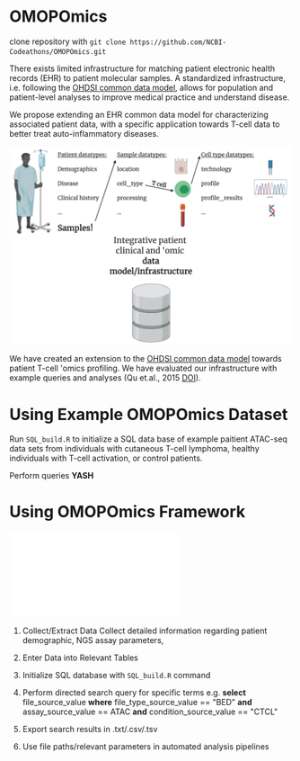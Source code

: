 # OMOPOmics

clone repository with `git clone https://github.com/NCBI-Codeathons/OMOPOmics.git` 

There exists limited infrastructure for matching patient electronic health records (EHR) to patient molecular samples. A standardized infrastructure, i.e. following the [OHDSI common data model](https://ohdsi.github.io/TheBookOfOhdsi/), allows for population and patient-level analyses to improve medical practice and understand disease. 

We propose extending an EHR common data model for characterizing associated patient data, with a specific application towards T-cell data to better treat auto-inflammatory diseases.

![](docs/imgs/chroma-t-cell_scheme.png)

We have created an extension to the [OHDSI common data model](https://ohdsi.github.io/TheBookOfOhdsi/) towards patient T-cell 'omics profiling. We have evaluated our infrastructure with example queries and analyses (Qu et.al., 2015 [DOI](https://doi.org/10.1016/j.cels.2015.06.003.)).

# Using Example OMOPOmics Dataset

Run `SQL_build.R`  to initialize a SQL data base of example paitient ATAC-seq data sets from individuals with cutaneous T-cell lymphoma, healthy individuals with T-cell activation, or control patients. 

Perform queries **YASH**


# Using OMOPOmics Framework

![](docs/imgs/OMOPOmics_use_flowchart.pdf)

1. Collect/Extract Data 
        Collect detailed information regarding patient demographic, NGS assay parameters, 

2. Enter Data into Relevant Tables

3. Initialize SQL database with `SQL_build.R` command 

4. Perform directed search query for specific terms 
        e.g. **select** file_source_value **where** file_type_source_value == "BED" 
        **and** assay_source_value == ATAC **and** condition_source_value == "CTCL"

5. Export search results in .txt/.csv/.tsv
        
6. Use file paths/relevant parameters in automated analysis pipelines
            







